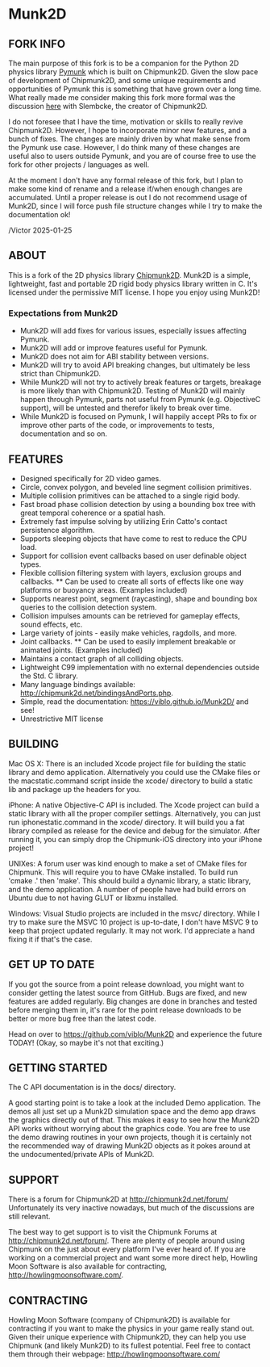 # Munk2D

## FORK INFO

The main purpose of this fork is to be a companion for the Python 2D physics
library [Pymunk](https://www.pymunk.org) which is built on Chipmunk2D. Given the
slow pace of development of Chipmunk2D, and some unique requirements and
opportunities of Pymunk this is something that have grown over a long time. What
really made me consider making this fork more formal was the discussion
[here](https://github.com/slembcke/Chipmunk2D/issues/237) with Slembcke, the
creator of Chipmunk2D.

I do not foresee that I have the time, motivation or skills to really revive
Chipmunk2D. However, I hope to incorporate minor new features, and a bunch of
fixes. The changes are mainly driven by what make sense from the Pymunk use
case. However, I do think many of these changes are useful also to users outside
Pymunk, and you are of course free to use the fork for other projects /
languages as well.

At the moment I don't have any formal release of this fork, but I plan to make
some kind of rename and a release if/when enough changes are accumulated. Until
a proper release is out I do not recommend usage of Munk2D, since I will force
push file structure changes while I try to make the documentation ok!

/Victor 2025-01-25

## ABOUT

This is a fork of the 2D physics library
[Chipmunk2D](https://github.com/slembcke/Chipmunk2D). Munk2D is a simple,
lightweight, fast and portable 2D rigid body physics library written in C. It's
licensed under the permissive MIT license. I hope you enjoy using Munk2D!

### Expectations from Munk2D

- Munk2D will add fixes for various issues, especially issues affecting Pymunk.
- Munk2D will add or improve features useful for Pymunk.
- Munk2D does not aim for ABI stability between versions.
- Munk2D will try to avoid API breaking changes, but ultimately be less strict
  than Chipmunk2D.
- While Munk2D will not try to actively break features or targets, breakage is
  more likely than with Chipmunk2D. Testing of Munk2D will mainly happen through
  Pymunk, parts not useful from Pymunk (e.g. ObjectiveC support), will be
  untested and therefor likely to break over time.
- While Munk2D is focused on Pymunk, I will happily accept PRs to fix or improve
  other parts of the code, or improvements to tests, documentation and so on.

## FEATURES

- Designed specifically for 2D video games.
- Circle, convex polygon, and beveled line segment collision primitives.
- Multiple collision primitives can be attached to a single rigid body.
- Fast broad phase collision detection by using a bounding box tree with great
  temporal coherence or a spatial hash.
- Extremely fast impulse solving by utilizing Erin Catto's contact persistence
  algorithm.
- Supports sleeping objects that have come to rest to reduce the CPU load.
- Support for collision event callbacks based on user definable object types.
- Flexible collision filtering system with layers, exclusion groups and
  callbacks. \*\* Can be used to create all sorts of effects like one way
  platforms or buoyancy areas. (Examples included)
- Supports nearest point, segment (raycasting), shape and bounding box queries
  to the collision detection system.
- Collision impulses amounts can be retrieved for gameplay effects, sound
  effects, etc.
- Large variety of joints - easily make vehicles, ragdolls, and more.
- Joint callbacks. \*\* Can be used to easily implement breakable or animated
  joints. (Examples included)
- Maintains a contact graph of all colliding objects.
- Lightweight C99 implementation with no external dependencies outside the Std.
  C library.
- Many language bindings available: http://chipmunk2d.net/bindingsAndPorts.php.
- Simple, read the documentation: https://viblo.github.io/Munk2D/ and see!
- Unrestrictive MIT license

## BUILDING

Mac OS X: There is an included Xcode project file for building the static
library and demo application. Alternatively you could use the CMake files or the
macstatic.command script inside the xcode/ directory to build a static lib and
package up the headers for you.

iPhone: A native Objective-C API is included. The Xcode project can build a
static library with all the proper compiler settings. Alternatively, you can
just run iphonestatic.command in the xcode/ directory. It will build you a fat
library compiled as release for the device and debug for the simulator. After
running it, you can simply drop the Chipmunk-iOS directory into your iPhone
project!

UNIXes: A forum user was kind enough to make a set of CMake files for Chipmunk.
This will require you to have CMake installed. To build run 'cmake .' then
'make'. This should build a dynamic library, a static library, and the demo
application. A number of people have had build errors on Ubuntu due to not
having GLUT or libxmu installed.

Windows: Visual Studio projects are included in the msvc/ directory. While I try
to make sure the MSVC 10 project is up-to-date, I don't have MSVC 9 to keep that
project updated regularly. It may not work. I'd appreciate a hand fixing it if
that's the case.

## GET UP TO DATE

If you got the source from a point release download, you might want to consider
getting the latest source from GitHub. Bugs are fixed, and new features are
added regularly. Big changes are done in branches and tested before merging them
in, it's rare for the point release downloads to be better or more bug free than
the latest code.

Head on over to https://github.com/viblo/Munk2D and experience the future TODAY!
(Okay, so maybe it's not that exciting.)

## GETTING STARTED

The C API documentation is in the docs/ directory.

A good starting point is to take a look at the included Demo application. The
demos all just set up a Munk2D simulation space and the demo app draws the
graphics directly out of that. This makes it easy to see how the Munk2D API
works without worrying about the graphics code. You are free to use the demo
drawing routines in your own projects, though it is certainly not the
recommended way of drawing Munk2D objects as it pokes around at the
undocumented/private APIs of Munk2D.

## SUPPORT

There is a forum for Chipmunk2D at http://chipmunk2d.net/forum/ Unfortunately
its very inactive nowadays, but much of the discussions are still relevant.

The best way to get support is to visit the Chipmunk Forums at
http://chipmunk2d.net/forum/. There are plenty of people around using Chipmunk
on the just about every platform I've ever heard of. If you are working on a
commercial project and want some more direct help, Howling Moon Software is also
available for contracting, http://howlingmoonsoftware.com/.

## CONTRACTING

Howling Moon Software (company of Chipmunk2D) is available for contracting if
you want to make the physics in your game really stand out. Given their unique
experience with Chipmunk2D, they can help you use Chipmunk (and likely Munk2D)
to its fullest potential. Feel free to contact them through their webpage:
http://howlingmoonsoftware.com/
